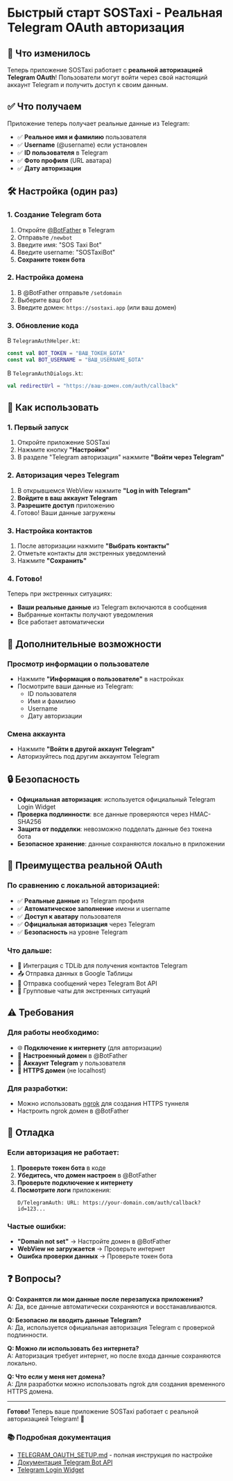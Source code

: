 # Быстрый старт SOSTaxi - Реальная Telegram OAuth авторизация

## 🚀 Что изменилось

Теперь приложение SOSTaxi работает с **реальной авторизацией Telegram OAuth**! Пользователи могут войти через свой настоящий аккаунт Telegram и получить доступ к своим данным.

## ✅ Что получаем

Приложение теперь получает реальные данные из Telegram:
- ✅ **Реальное имя и фамилию** пользователя
- ✅ **Username** (@username) если установлен
- ✅ **ID пользователя** в Telegram
- ✅ **Фото профиля** (URL аватара)
- ✅ **Дату авторизации**

## 🛠 Настройка (один раз)

### 1. Создание Telegram бота
1. Откройте [@BotFather](https://t.me/botfather) в Telegram
2. Отправьте `/newbot`
3. Введите имя: "SOS Taxi Bot"
4. Введите username: "SOSTaxiBot"
5. **Сохраните токен бота**

### 2. Настройка домена
1. В @BotFather отправьте `/setdomain`
2. Выберите ваш бот
3. Введите домен: `https://sostaxi.app` (или ваш домен)

### 3. Обновление кода
В `TelegramAuthHelper.kt`:
```kotlin
const val BOT_TOKEN = "ВАШ_ТОКЕН_БОТА"
const val BOT_USERNAME = "ВАШ_USERNAME_БОТА"
```

В `TelegramAuthDialogs.kt`:
```kotlin
val redirectUrl = "https://ваш-домен.com/auth/callback"
```

## 📱 Как использовать

### 1. Первый запуск
1. Откройте приложение SOSTaxi
2. Нажмите кнопку **"Настройки"**
3. В разделе "Telegram авторизация" нажмите **"Войти через Telegram"**

### 2. Авторизация через Telegram
1. В открывшемся WebView нажмите **"Log in with Telegram"**
2. **Войдите в ваш аккаунт Telegram**
3. **Разрешите доступ** приложению
4. Готово! Ваши данные загружены

### 3. Настройка контактов
1. После авторизации нажмите **"Выбрать контакты"**
2. Отметьте контакты для экстренных уведомлений
3. Нажмите **"Сохранить"**

### 4. Готово!
Теперь при экстренных ситуациях:
- **Ваши реальные данные** из Telegram включаются в сообщения
- Выбранные контакты получают уведомления
- Все работает автоматически

## 🔧 Дополнительные возможности

### Просмотр информации о пользователе
- Нажмите **"Информация о пользователе"** в настройках
- Посмотрите ваши данные из Telegram:
  - ID пользователя
  - Имя и фамилию
  - Username
  - Дату авторизации

### Смена аккаунта
- Нажмите **"Войти в другой аккаунт Telegram"**
- Авторизуйтесь под другим аккаунтом Telegram

## 🔒 Безопасность

- **Официальная авторизация**: используется официальный Telegram Login Widget
- **Проверка подлинности**: все данные проверяются через HMAC-SHA256
- **Защита от подделки**: невозможно подделать данные без токена бота
- **Безопасное хранение**: данные сохраняются локально в приложении

## 🎯 Преимущества реальной OAuth

### По сравнению с локальной авторизацией:
- ✅ **Реальные данные** из Telegram профиля
- ✅ **Автоматическое заполнение** имени и username
- ✅ **Доступ к аватару** пользователя
- ✅ **Официальная авторизация** через Telegram
- ✅ **Безопасность** на уровне Telegram

### Что дальше:
- 🔄 Интеграция с TDLib для получения контактов Telegram
- 📤 Отправка данных в Google Таблицы
- 💬 Отправка сообщений через Telegram Bot API
- 👥 Групповые чаты для экстренных ситуаций

## ⚠️ Требования

### Для работы необходимо:
- 🌐 **Подключение к интернету** (для авторизации)
- 🔗 **Настроенный домен** в @BotFather
- 📱 **Аккаунт Telegram** у пользователя
- 🔐 **HTTPS домен** (не localhost)

### Для разработки:
- Можно использовать [ngrok](https://ngrok.com/) для создания HTTPS туннеля
- Настроить ngrok домен в @BotFather

## 🔧 Отладка

### Если авторизация не работает:
1. **Проверьте токен бота** в коде
2. **Убедитесь, что домен настроен** в @BotFather
3. **Проверьте подключение к интернету**
4. **Посмотрите логи** приложения:
   ```
   D/TelegramAuth: URL: https://your-domain.com/auth/callback?id=123...
   ```

### Частые ошибки:
- **"Domain not set"** → Настройте домен в @BotFather
- **WebView не загружается** → Проверьте интернет
- **Ошибка проверки данных** → Проверьте токен бота

## ❓ Вопросы?

**Q: Сохранятся ли мои данные после перезапуска приложения?**  
A: Да, все данные автоматически сохраняются и восстанавливаются.

**Q: Безопасно ли вводить данные Telegram?**  
A: Да, используется официальная авторизация Telegram с проверкой подлинности.

**Q: Можно ли использовать без интернета?**  
A: Авторизация требует интернет, но после входа данные сохраняются локально.

**Q: Что если у меня нет домена?**  
A: Для разработки можно использовать ngrok для создания временного HTTPS домена.

---

**Готово!** Теперь ваше приложение SOSTaxi работает с реальной авторизацией Telegram! 🎉

### 📚 Подробная документация
- [TELEGRAM_OAUTH_SETUP.md](TELEGRAM_OAUTH_SETUP.md) - полная инструкция по настройке
- [Документация Telegram Bot API](https://core.telegram.org/bots/api)
- [Telegram Login Widget](https://core.telegram.org/widgets/login) 